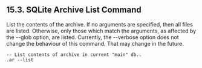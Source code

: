 ## 15\.3\.  SQLite Archive List Command


List the contents of the archive. If no arguments are specified, then all
files are listed. Otherwise, only those which match the arguments,
as affected by the \-\-glob option, are listed. Currently,
the \-\-verbose option does not change the behaviour of this command. That may
change in the future.




```
-- List contents of archive in current "main" db..
.ar --list

```


